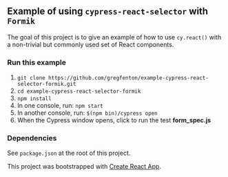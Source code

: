 ## Example of using `cypress-react-selector` with `Formik`

The goal of this project is to give an example of how to use `cy.react()` with a non-trivial but commonly used set of React components.

### Run this example
1. `git clone https://github.com/gregfenton/example-cypress-react-selector-formik.git`
1. `cd example-cypress-react-selector-formik`
1. `npm install`
1. In one console, run: `npm start`
1. In another console, run:  `$(npm bin)/cypress open`
1. When the Cypress window opens, click to run the test __form_spec.js__

### Dependencies
See `package.json` at the root of this project.

This project was bootstrapped with [Create React App](https://github.com/facebook/create-react-app).
